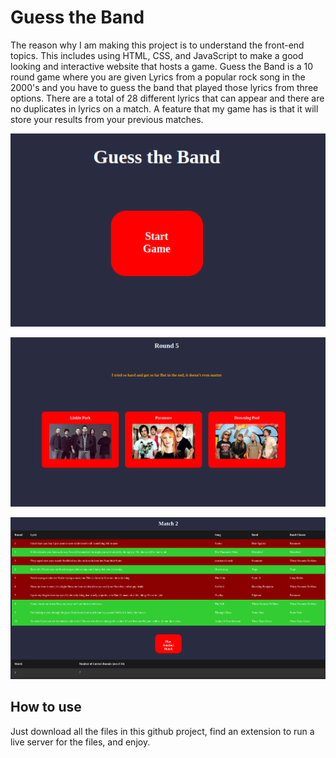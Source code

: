 # Guess the Band

The reason why I am making this project is to understand the front-end topics. This includes using HTML, CSS, and JavaScript to make a good looking and interactive website that hosts a game. Guess the Band is a 10 round game where you are given Lyrics from a popular rock song in the 2000's and you have to guess the band that played those lyrics from three options. There are a total of 28 different lyrics that can appear and there are no duplicates in lyrics on a match. A feature that my game has is that it will store your results from your previous matches.

![](images/readme-images/image-one.png)

![](images/readme-images/image-two.png)

![](images/readme-images/image-three.png)

## How to use

Just download all the files in this github project, find an extension to run a live server for the files, and enjoy.
